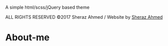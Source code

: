 A simple html/scss/jQuery based theme


ALL RIGHTS RESERVED &copy;2017 Sheraz Ahmed  /  Website by [Sheraz Ahmed](https://github.com/isheraz)

# About-me